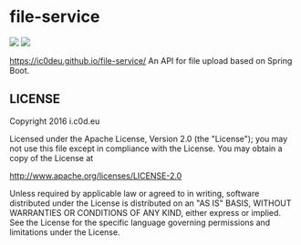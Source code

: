 # file-service
![][codeship img]
[![][license img]][license]

https://ic0deu.github.io/file-service/
An API for file upload based on Spring Boot.

## LICENSE

Copyright 2016 i.c0d.eu

Licensed under the Apache License, Version 2.0 (the "License");
you may not use this file except in compliance with the License.
You may obtain a copy of the License at

<http://www.apache.org/licenses/LICENSE-2.0>

Unless required by applicable law or agreed to in writing, software
distributed under the License is distributed on an "AS IS" BASIS,
WITHOUT WARRANTIES OR CONDITIONS OF ANY KIND, either express or implied.
See the License for the specific language governing permissions and
limitations under the License.

[license]:LICENSE
[license img]:https://img.shields.io/badge/License-Apache%202-blue.svg
[codeship img]:https://img.shields.io/codeship/f0ee1de0-097f-0134-749a-46ab0d6f5f80/master.svg?maxAge=2592000
